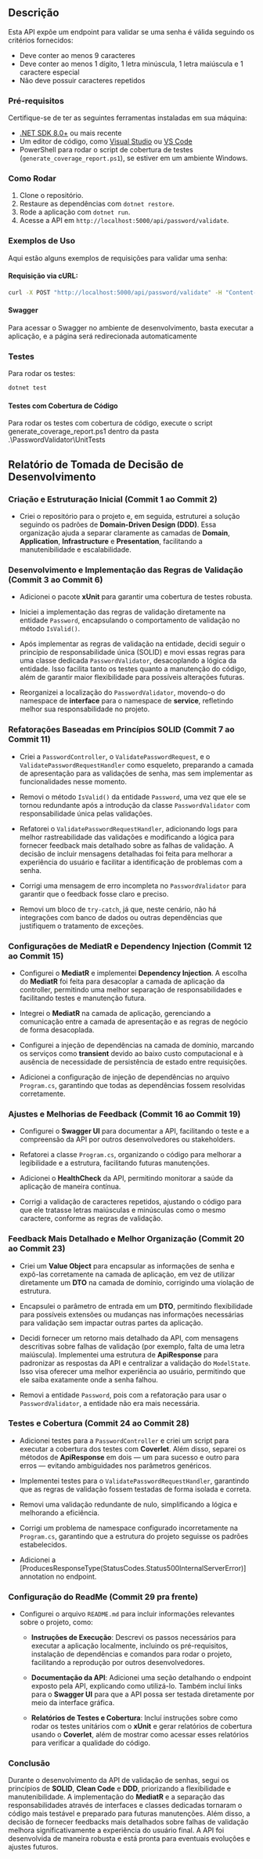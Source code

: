 ## Descrição

Esta API expõe um endpoint para validar se uma senha é válida seguindo os critérios fornecidos:

- Deve conter ao menos 9 caracteres
- Deve conter ao menos 1 dígito, 1 letra minúscula, 1 letra maiúscula e 1 caractere especial
- Não deve possuir caracteres repetidos

### Pré-requisitos

Certifique-se de ter as seguintes ferramentas instaladas em sua máquina:

- [.NET SDK 8.0+](https://dotnet.microsoft.com/download) ou mais recente
- Um editor de código, como [Visual Studio](https://visualstudio.microsoft.com/) ou [VS Code](https://code.visualstudio.com/)
- PowerShell para rodar o script de cobertura de testes (`generate_coverage_report.ps1`), se estiver em um ambiente Windows.

### Como Rodar

1. Clone o repositório.
2. Restaure as dependências com `dotnet restore`.
3. Rode a aplicação com `dotnet run`.
4. Acesse a API em `http://localhost:5000/api/password/validate`.

### Exemplos de Uso

Aqui estão alguns exemplos de requisições para validar uma senha:

#### Requisição via cURL:

```bash
curl -X POST "http://localhost:5000/api/password/validate" -H "Content-Type: application/json" -d "{\"password\":\"AbTp9!fok\"}"
```

#### Swagger

Para acessar o Swagger no ambiente de desenvolvimento, basta executar a aplicação, e a página será redirecionada automaticamente

### Testes

Para rodar os testes:

```bash
dotnet test
```
#### Testes com Cobertura de Código
Para rodar os testes com cobertura de código, execute o script generate_coverage_report.ps1 dentro da pasta .\PasswordValidator\UnitTests

## Relatório de Tomada de Decisão de Desenvolvimento

### Criação e Estruturação Inicial (Commit 1 ao Commit 2)

- Criei o repositório para o projeto e, em seguida, estruturei a solução seguindo os padrões de **Domain-Driven Design (DDD)**. Essa organização ajuda a separar claramente as camadas de **Domain**, **Application**, **Infrastructure** e **Presentation**, facilitando a manutenibilidade e escalabilidade.

### Desenvolvimento e Implementação das Regras de Validação (Commit 3 ao Commit 6)

- Adicionei o pacote **xUnit** para garantir uma cobertura de testes robusta.
  
- Iniciei a implementação das regras de validação diretamente na entidade `Password`, encapsulando o comportamento de validação no método `IsValid()`.

- Após implementar as regras de validação na entidade, decidi seguir o princípio de responsabilidade única (SOLID) e movi essas regras para uma classe dedicada `PasswordValidator`, desacoplando a lógica da entidade. Isso facilita tanto os testes quanto a manutenção do código, além de garantir maior flexibilidade para possíveis alterações futuras.

- Reorganizei a localização do `PasswordValidator`, movendo-o do namespace de **interface** para o namespace de **service**, refletindo melhor sua responsabilidade no projeto.

### Refatorações Baseadas em Princípios SOLID (Commit 7 ao Commit 11)

- Criei a `PasswordController`, o `ValidatePasswordRequest`, e o `ValidatePasswordRequestHandler` como esqueleto, preparando a camada de apresentação para as validações de senha, mas sem implementar as funcionalidades nesse momento.

- Removi o método `IsValid()` da entidade `Password`, uma vez que ele se tornou redundante após a introdução da classe `PasswordValidator` com responsabilidade única pelas validações.

- Refatorei o `ValidatePasswordRequestHandler`, adicionando logs para melhor rastreabilidade das validações e modificando a lógica para fornecer feedback mais detalhado sobre as falhas de validação. A decisão de incluir mensagens detalhadas foi feita para melhorar a experiência do usuário e facilitar a identificação de problemas com a senha.

- Corrigi uma mensagem de erro incompleta no `PasswordValidator` para garantir que o feedback fosse claro e preciso.

- Removi um bloco de `try-catch`, já que, neste cenário, não há integrações com banco de dados ou outras dependências que justifiquem o tratamento de exceções.

### Configurações de MediatR e Dependency Injection (Commit 12 ao Commit 15)

- Configurei o **MediatR** e implementei **Dependency Injection**. A escolha do **MediatR** foi feita para desacoplar a camada de aplicação da controller, permitindo uma melhor separação de responsabilidades e facilitando testes e manutenção futura.

- Integrei o **MediatR** na camada de aplicação, gerenciando a comunicação entre a camada de apresentação e as regras de negócio de forma desacoplada.

- Configurei a injeção de dependências na camada de domínio, marcando os serviços como **transient** devido ao baixo custo computacional e à ausência de necessidade de persistência de estado entre requisições.

- Adicionei a configuração de injeção de dependências no arquivo `Program.cs`, garantindo que todas as dependências fossem resolvidas corretamente.

### Ajustes e Melhorias de Feedback (Commit 16 ao Commit 19)

- Configurei o **Swagger UI** para documentar a API, facilitando o teste e a compreensão da API por outros desenvolvedores ou stakeholders.

- Refatorei a classe `Program.cs`, organizando o código para melhorar a legibilidade e a estrutura, facilitando futuras manutenções.

- Adicionei o **HealthCheck** da API, permitindo monitorar a saúde da aplicação de maneira contínua.

- Corrigi a validação de caracteres repetidos, ajustando o código para que ele tratasse letras maiúsculas e minúsculas como o mesmo caractere, conforme as regras de validação.

### Feedback Mais Detalhado e Melhor Organização (Commit 20 ao Commit 23)

- Criei um **Value Object** para encapsular as informações de senha e expô-las corretamente na camada de aplicação, em vez de utilizar diretamente um **DTO** na camada de domínio, corrigindo uma violação de estrutura.

- Encapsulei o parâmetro de entrada em um **DTO**, permitindo flexibilidade para possíveis extensões ou mudanças nas informações necessárias para validação sem impactar outras partes da aplicação.

- Decidi fornecer um retorno mais detalhado da API, com mensagens descritivas sobre falhas de validação (por exemplo, falta de uma letra maiúscula). Implementei uma estrutura de **ApiResponse** para padronizar as respostas da API e centralizar a validação do `ModelState`. Isso visa oferecer uma melhor experiência ao usuário, permitindo que ele saiba exatamente onde a senha falhou.

- Removi a entidade `Password`, pois com a refatoração para usar o `PasswordValidator`, a entidade não era mais necessária.

### Testes e Cobertura (Commit 24 ao Commit 28)

- Adicionei testes para a `PasswordController` e criei um script para executar a cobertura dos testes com **Coverlet**. Além disso, separei os métodos de **ApiResponse** em dois — um para sucesso e outro para erros — evitando ambiguidades nos parâmetros genéricos.

- Implementei testes para o `ValidatePasswordRequestHandler`, garantindo que as regras de validação fossem testadas de forma isolada e correta.

- Removi uma validação redundante de nulo, simplificando a lógica e melhorando a eficiência.

- Corrigi um problema de namespace configurado incorretamente na `Program.cs`, garantindo que a estrutura do projeto seguisse os padrões estabelecidos.

- Adicionei a [ProducesResponseType(StatusCodes.Status500InternalServerError)] annotation no endpoint.

### Configuração do ReadMe (Commit 29 pra frente)

- Configurei o arquivo `README.md` para incluir informações relevantes sobre o projeto, como:

  - **Instruções de Execução**: Descrevi os passos necessários para executar a aplicação localmente, incluindo os pré-requisitos, instalação de dependências e comandos para rodar o projeto, facilitando a reprodução por outros desenvolvedores.
  
  - **Documentação da API**: Adicionei uma seção detalhando o endpoint exposto pela API, explicando como utilizá-lo. Também incluí links para o **Swagger UI** para que a API possa ser testada diretamente por meio da interface gráfica.

  - **Relatórios de Testes e Cobertura**: Incluí instruções sobre como rodar os testes unitários com o **xUnit** e gerar relatórios de cobertura usando o **Coverlet**, além de mostrar como acessar esses relatórios para verificar a qualidade do código.

### Conclusão

Durante o desenvolvimento da API de validação de senhas, segui os princípios de **SOLID**, **Clean Code** e **DDD**, priorizando a flexibilidade e manutenibilidade. A implementação do **MediatR** e a separação das responsabilidades através de interfaces e classes dedicadas tornaram o código mais testável e preparado para futuras manutenções. Além disso, a decisão de fornecer feedbacks mais detalhados sobre falhas de validação melhora significativamente a experiência do usuário final. A API foi desenvolvida de maneira robusta e está pronta para eventuais evoluções e ajustes futuros.

